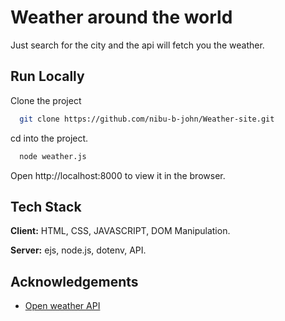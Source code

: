 
# Weather around the world
Just search for the city and the api will fetch you the weather.


## Run Locally

Clone the project

```bash
  git clone https://github.com/nibu-b-john/Weather-site.git
```

cd into the project.

```bash
  node weather.js
```
Open http://localhost:8000 to view it in the browser.

## Tech Stack

**Client:** HTML, CSS, JAVASCRIPT, DOM Manipulation.

**Server:** ejs, node.js, dotenv, API.




## Acknowledgements

 - [Open weather API](https://openweathermap.org/api)

